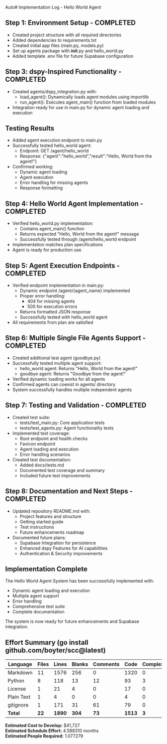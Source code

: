 Auto# Implementation Log - Hello World Agent

## Step 1: Environment Setup - COMPLETED
- Created project structure with all required directories
- Added dependencies to requirements.txt
- Created initial app files (main.py, models.py)
- Set up agents package with __init__.py and hello_world.py
- Added template .env file for future Supabase configuration

## Step 3: dspy-Inspired Functionality - COMPLETED
- Created agents/dspy_integration.py with:
  - load_agent(): Dynamically loads agent modules using importlib
  - run_agent(): Executes agent_main() function from loaded modules
- Integration ready for use in main.py for dynamic agent loading and execution

## Testing Results
- Added agent execution endpoint to main.py
- Successfully tested hello_world agent:
  - Endpoint: GET /agent/hello_world
  - Response: {"agent":"hello_world","result":"Hello, World from the agent!"}
- Confirmed working:
  - Dynamic agent loading
  - Agent execution
  - Error handling for missing agents
  - Response formatting

## Step 4: Hello World Agent Implementation - COMPLETED
- Verified hello_world.py implementation:
  - Contains agent_main() function
  - Returns expected "Hello, World from the agent!" message
  - Successfully tested through /agent/hello_world endpoint
- Implementation matches plan specifications
- Agent is ready for production use

## Step 5: Agent Execution Endpoints - COMPLETED
- Verified endpoint implementation in main.py:
  - Dynamic endpoint /agent/{agent_name} implemented
  - Proper error handling:
    * 404 for missing agents
    * 500 for execution errors
  - Returns formatted JSON response
  - Successfully tested with hello_world agent
- All requirements from plan are satisfied

## Step 6: Multiple Single File Agents Support - COMPLETED
- Created additional test agent (goodbye.py)
- Successfully tested multiple agent support:
  - hello_world agent: Returns "Hello, World from the agent!"
  - goodbye agent: Returns "Goodbye from the agent!"
- Verified dynamic loading works for all agents
- Confirmed agents can coexist in agents/ directory
- System successfully handles multiple independent agents

## Step 7: Testing and Validation - COMPLETED
- Created test suite:
  - tests/test_main.py: Core application tests
  - tests/test_agents.py: Agent functionality tests
- Implemented test coverage:
  - Root endpoint and health checks
  - Favicon endpoint
  - Agent loading and execution
  - Error handling scenarios
- Created test documentation:
  - Added docs/tests.md
  - Documented test coverage and summary
  - Included future test improvements

## Step 8: Documentation and Next Steps - COMPLETED
- Updated repository README.md with:
  - Project features and structure
  - Getting started guide
  - Test instructions
  - Future enhancements roadmap
- Documented future plans:
  - Supabase Integration for persistence
  - Enhanced dspy Features for AI capabilities
  - Authentication & Security improvements

## Implementation Complete
The Hello World Agent System has been successfully implemented with:
- Dynamic agent loading and execution
- Multiple agent support
- Error handling
- Comprehensive test suite
- Complete documentation

The system is now ready for future enhancements and Supabase integration.

## Effort Summary (go install github.com/boyter/scc@latest)

| Language   | Files | Lines | Blanks | Comments | Code  | Complexity |
|------------|-------|-------|--------|----------|-------|------------|
| Markdown   | 11    | 1576  | 256    | 0        | 1320  | 0          |
| Python     | 8     | 118   | 13     | 12       | 93    | 3          |
| License    | 1     | 21    | 4      | 0        | 17    | 0          |
| Plain Text | 1     | 4     | 0      | 0        | 4     | 0          |
| gitignore  | 1     | 171   | 31     | 61       | 79    | 0          |
| **Total**  | **22**| **1890** | **304** | **73**    | **1513** | **3**       |

**Estimated Cost to Develop:** \$41,727  
**Estimated Schedule Effort:** 4.588310 months  
**Estimated People Required:** 1.077279  
